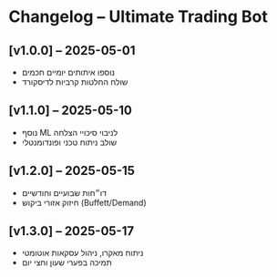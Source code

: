 # Changelog – Ultimate Trading Bot

## [v1.0.0] – 2025-05-01
- נוספו איתותים יומיים חכמים
- שולח החלטות קרביות לדיסקורד

## [v1.1.0] – 2025-05-10
- נוסף ML לניבוי סיכויי הצלחה
- שולב ניתוח טכני ופונדומנטלי

## [v1.2.0] – 2025-05-15
- דו״חות שבועיים וחודשיים
- חיזוק אזורי ביקוש (Buffett/Demand)

## [v1.3.0] – 2025-05-17
- ניתוח מאקרו, ניהול עסקאות אוטומטי
- תמיכה בפערי שעון וחצי יום
